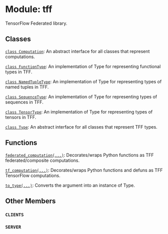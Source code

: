 <div itemscope itemtype="http://developers.google.com/ReferenceObject">
<meta itemprop="name" content="tff" />
<meta itemprop="path" content="Stable" />
<meta itemprop="property" content="CLIENTS"/>
<meta itemprop="property" content="SERVER"/>
</div>

# Module: tff

TensorFlow Federated library.

## Classes

[`class Computation`](./tff/Computation.md): An abstract interface for all classes that represent computations.

[`class FunctionType`](./tff/FunctionType.md): An implementation of Type for representing functional types in TFF.

[`class NamedTupleType`](./tff/NamedTupleType.md): An implementation of Type for representing types of named tuples in TFF.

[`class SequenceType`](./tff/SequenceType.md): An implementation of Type for representing types of sequences in TFF.

[`class TensorType`](./tff/TensorType.md): An implementation of Type for representing types of tensors in TFF.

[`class Type`](./tff/Type.md): An abstract interface for all classes that represent TFF types.

## Functions

[`federated_computation(...)`](./tff/federated_computation.md): Decorates/wraps Python functions as TFF federated/composite computations.

[`tf_computation(...)`](./tff/tf_computation.md): Decorates/wraps Python functions and defuns as TFF TensorFlow computations.

[`to_type(...)`](./tff/to_type.md): Converts the argument into an instance of Type.

## Other Members

<h3 id="CLIENTS"><code>CLIENTS</code></h3>

<h3 id="SERVER"><code>SERVER</code></h3>


